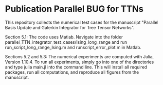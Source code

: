 # Publication Parallel BUG for TTNs

This repository collects the numerical test cases for the manuscript "Parallel Basis Update and Galerkin Integrator for Tree Tensor Networks". 

Section 5.1: The code uses Matlab. Navigate into the folder parallel_TTN_integrator_test_cases/Ising_long_range and run run_script_long_range_Ising.m and runscript_error_plot.m in Matlab.

Sections 5.2 and 5.3: The numerical experiments are computed with Julia, Version 1.10.4. To run all experiments, simply go into one of the directories and type julia main.jl into the command line. This will install all required packages, run all computations, and reproduce all figures from the manuscript.
